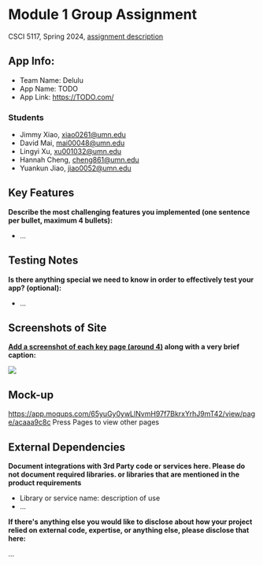 # Module 1 Group Assignment

CSCI 5117, Spring 2024, [assignment description](https://canvas.umn.edu/courses/413159/pages/project-1)

## App Info:

* Team Name: Delulu
* App Name: TODO
* App Link: <https://TODO.com/>

### Students

* Jimmy Xiao, xiao0261@umn.edu
* David Mai, mai00048@umn.edu
* Lingyi Xu, xu001032@umn.edu
* Hannah Cheng, cheng861@umn.edu
* Yuankun Jiao, jiao0052@umn.edu


## Key Features

**Describe the most challenging features you implemented
(one sentence per bullet, maximum 4 bullets):**

* ...

## Testing Notes

**Is there anything special we need to know in order to effectively test your app? (optional):**

* ...


## Screenshots of Site

**[Add a screenshot of each key page (around 4)](https://stackoverflow.com/questions/10189356/how-to-add-screenshot-to-readmes-in-github-repository)
along with a very brief caption:**

![](https://media.giphy.com/media/o0vwzuFwCGAFO/giphy.gif)


## Mock-up 

https://app.moqups.com/65yuGy0ywLlNvmH97f7BkrxYrhJ9mT42/view/page/acaaa9c8c 
Press Pages to view other pages 



## External Dependencies

**Document integrations with 3rd Party code or services here.
Please do not document required libraries. or libraries that are mentioned in the product requirements**

* Library or service name: description of use
* ...

**If there's anything else you would like to disclose about how your project
relied on external code, expertise, or anything else, please disclose that
here:**

...
